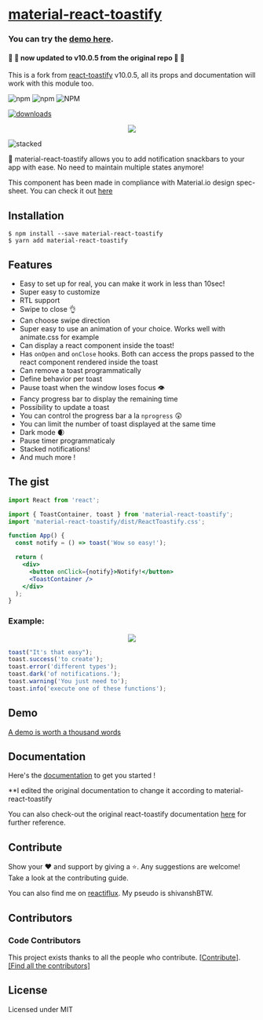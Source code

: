 # [material-react-toastify](https://www.npmjs.com/package/material-react-toastify)

### You can try the [demo here](https://material-react-toastify.surge.sh).

<h4>🎉 🎉 now updated to v10.0.5 from the original repo 🎉 🎉</h5>

This is a fork from [react-toastify](https://www.npmjs.com/package/react-toastify) v10.0.5, all its props and documentation will work with this module too.

<!--![Financial Contributors on Open Collective](https://opencollective.com/react-toastify/all/badge.svg?label=financial+contributors)](https://opencollective.com/react-toastify)-->
<!--![material-react-toastify CI](https://github.com/shivanshBTW/material-react-toastify/workflows/React-toastify%20CI/badge.svg)--->

![npm](https://img.shields.io/npm/dm/material-react-toastify.svg?label=downloads&style=for-the-badge)
![npm](https://img.shields.io/npm/v/material-react-toastify.svg?style=for-the-badge)
![NPM](https://img.shields.io/npm/l/material-react-toastify.svg?label=license&style=for-the-badge)
<!-- ![Coveralls github](https://img.shields.io/coveralls/github/shivanshBTW/material-react-toastify?label=coverage&style=for-the-badge) -->
[![downloads](https://img.shields.io/npm/dt/material-react-toastify.svg?style=for-the-badge&label=overall%20downloads)](https://www.npmjs.com/package/material-react-toastify)

<!--![React toastify](https://user-images.githubusercontent.com/5574267/35336500-e58f35b6-0118-11e8-800b-2da6594fc700.gif "React toastify")--->

<div style="text-align:center; margin-bottom:10px; max-height:100px">
  <img 
    src="https://user-images.githubusercontent.com/35040146/100596753-851b5e00-3322-11eb-9073-1a50e5adcb53.png"
  />
</div>

![stacked](https://github.com/fkhadra/react-toastify/assets/5574267/975c7c01-b95e-43cf-9100-256fa8ef2760)


🎉 material-react-toastify allows you to add notification snackbars to your app with ease. No need to maintain multiple states anymore!

This component has been made in compliance with Material.io design spec-sheet. You can check it out [here](https://material.io/components/snackbars/)

## Installation

```
$ npm install --save material-react-toastify
$ yarn add material-react-toastify
```

## Features

- Easy to set up for real, you can make it work in less than 10sec!
- Super easy to customize
- RTL support
- Swipe to close 👌
- Can choose swipe direction
- Super easy to use an animation of your choice. Works well with animate.css for example
- Can display a react component inside the toast!
- Has ```onOpen``` and ```onClose``` hooks. Both can access the props passed to the react component rendered inside the toast
- Can remove a toast programmatically
- Define behavior per toast
- Pause toast when the window loses focus 👁
- Fancy progress bar to display the remaining time
- Possibility to update a toast
- You can control the progress bar a la `nprogress` 😲
- You can limit the number of toast displayed at the same time
- Dark mode 🌒
- Pause timer programmaticaly 
- Stacked notifications!
- And much more !

## The gist

```jsx
import React from 'react';

import { ToastContainer, toast } from 'material-react-toastify';
import 'material-react-toastify/dist/ReactToastify.css';

function App() {
  const notify = () => toast('Wow so easy!');

  return (
    <div>
      <button onClick={notify}>Notify!</button>
      <ToastContainer />
    </div>
  );
}
```

### Example:

<div style="text-align:center; margin-bottom:10px; max-height:100px">
  <img 
    src="https://user-images.githubusercontent.com/35040146/100720655-54036200-33e4-11eb-9b08-357077675ff2.png"
  />
</div>

```js
toast("It's that easy");
toast.success('to create');
toast.error('different types');
toast.dark('of notifications.');
toast.warning('You just need to');
toast.info('execute one of these functions');
```

## Demo

[A demo is worth a thousand words](https://material-react-toastify.surge.sh)

## Documentation

Here's the [documentation](https://material-react-toastify.netlify.app/introduction) to get you started !

\*\*I edited the original documentation to change it according to material-react-toastify

You can also check-out the original react-toastify documentation [here](https://shivanshBTW.github.io/react-toastify/introduction) for further reference.

## Contribute

Show your ❤️ and support by giving a ⭐. Any suggestions are welcome! Take a look at the contributing guide.

You can also find me on [reactiflux](https://www.reactiflux.com/). My pseudo is shivanshBTW.

## Contributors

### Code Contributors

This project exists thanks to all the people who contribute. [[Contribute](CONTRIBUTING.md)].
<a href="https://github.com/shivanshBTW/material-react-toastify/graphs/contributors">
    [Find all the contributors]
    <!-- <img src="https://opencollective.com/react-toastify/contributors.svg?width=890&button=false" /> -->
</a>

<!--### Financial Contributors

Become a financial contributor and help us sustain our community. [[Contribute](https://opencollective.com/react-toastify/contribute)]

#### Individuals

<a href="https://opencollective.com/react-toastify"><img src="https://opencollective.com/react-toastify/individuals.svg?width=890"></a>

#### Organizations

Support this project with your organization. Your logo will show up here with a link to your website. [[Contribute](https://opencollective.com/react-toastify/contribute)]

<a href="https://opencollective.com/react-toastify/organization/0/website"><img src="https://opencollective.com/react-toastify/organization/0/avatar.svg"></a>
<a href="https://opencollective.com/react-toastify/organization/1/website"><img src="https://opencollective.com/react-toastify/organization/1/avatar.svg"></a>
<a href="https://opencollective.com/react-toastify/organization/2/website"><img src="https://opencollective.com/react-toastify/organization/2/avatar.svg"></a>
<a href="https://opencollective.com/react-toastify/organization/3/website"><img src="https://opencollective.com/react-toastify/organization/3/avatar.svg"></a>
<a href="https://opencollective.com/react-toastify/organization/4/website"><img src="https://opencollective.com/react-toastify/organization/4/avatar.svg"></a>
<a href="https://opencollective.com/react-toastify/organization/5/website"><img src="https://opencollective.com/react-toastify/organization/5/avatar.svg"></a>
<a href="https://opencollective.com/react-toastify/organization/6/website"><img src="https://opencollective.com/react-toastify/organization/6/avatar.svg"></a>
<a href="https://opencollective.com/react-toastify/organization/7/website"><img src="https://opencollective.com/react-toastify/organization/7/avatar.svg"></a>
<a href="https://opencollective.com/react-toastify/organization/8/website"><img src="https://opencollective.com/react-toastify/organization/8/avatar.svg"></a>
<a href="https://opencollective.com/react-toastify/organization/9/website"><img src="https://opencollective.com/react-toastify/organization/9/avatar.svg"></a>

## Release Notes

You can find the release note for the latest release [here](https://github.com/shivanshBTW/material-react-toastify/releases/latest)

You can browse them all [here](https://github.com/shivanshBTW/material-react-toastify/releases)
-->

## License

Licensed under MIT
